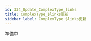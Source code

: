 ```yaml
---
id: 334_Update_ComplexType_links
title: ComplexType_$links更新
sidebar_label: ComplexType_$links更新
---
```



準備中


